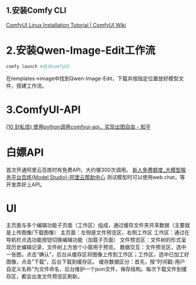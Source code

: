 ## 1.安装Comfy CLI
[ComfyUI Linux Installation Tutorial | ComfyUI Wiki](https://comfyui-wiki.com/en/install/install-comfyui/install-comfyui-on-linux)

# 2.安装Qwen-Image-Edit工作流
```bash
comfy launch #启动comfyUI
```
在templates->image中找到Qwen-Image-Edit，下载并按指定位置放好模型文件，搭建工作流。

# 3.ComfyUI-API
[(10 封私信) 使用python调用comfyui-api，实现出图自由 - 知乎](https://zhuanlan.zhihu.com/p/686893291)



# 白嫖API
首次开通阿里云百炼时有免费API，大约够300次调用。
[新人免费额度_大模型服务平台百炼(Model Studio)-阿里云帮助中心](https://help.aliyun.com/zh/model-studio/new-free-quota?spm=5176.28197581.d_index.4.145d29a4kKhJoe)
测试模型时可以使用web chat，等开发弄好上API。



# UI
主页面与多个编辑功能子页面（工作区）组成，通过缓存文件夹共享数据（主要就是上传图像/下载图像）
主页面：左侧是文件预览区，右侧工作区
工作区：通过在导航栏点选功能按钮切换编辑功能（加载子页面）
文件预览区：文件树的形式呈现历史编辑记录，文件树上方放个小窗用于预览。
数据交互：文件预览区，选中一张图，点击“确认”，后台从缓存区将图像上传到工作区；工作区，选中已加工好图像，点击“下载”，后台下载到缓存区。
缓存数据区分：首先，按“时间戳-用户自定义名称”为文件命名，后台维护一个json文件，保存结构。每次下载文件到缓存区，都会出发文件预览区刷新。